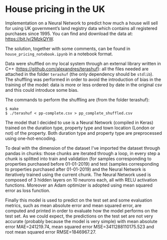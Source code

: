 # House pricing in the UK
Implementation on a Neural Network to predict how much a house will sell for using UK government’s land registry data which contains all registered purchases since 1995. You can find and download the data at:
https://bit.ly/2MzkQYW.

The solution, together with some comments, can be found in `house_pricing_notebook.ipynb` in a notebook format.

Data were shuffled on my local system through an external library written in C++ (https://github.com/alexandres/terashuf): all the files needed are attached in the folder `terashuf` (the only dependency should be `stdlib`).
The shuffling was performed in order to avoid the introduction of bias in the training of the model: data is more or less ordered by date in the original csv and this could introduce some bias.

The commands to perform the shuffling are (from the folder terashuf):
```
$ make
$ ./terashuf < pp-complete.csv > pp_complete_shuffled.csv
```


The model that I decided to use is a Neural Network (compiled in Keras) trained on the duration type, property type and town location (London or not) of the property.
Both duration type and property type are preprocessed using one-hot-encoding.

To deal with the dimension of the dataset I've imported the dataset through pandas in chunks: those chunks are iterated through a loop, in every step a chunk is splitted into train and validation (for samples corresponding to properties purchased before 01-01-2019) and test (samples corresponding to properties purchased after 01-01-2019) and the Neural Network is iteratively trained using the current chunk.
The Neural Network used is composed of 3 hidden layers on 10 neurons each, all with RELU activation functions. Moreover an Adam optimizer is adopted using mean squared error as loss function. 

Finally this model is used to predict on the test set and some evaluation metrics, such as mean absolute error and mean squared error, are computed and printed in order to evaluate how the model performs on the test set.
As we could expect, the predictions on the test set are not very accurate (probably because the model is very simple) with mean absolute error MAE=241219.74, mean squared error MSE=3411288110175.523 and root mean squared error RMSE=1846967.27.
